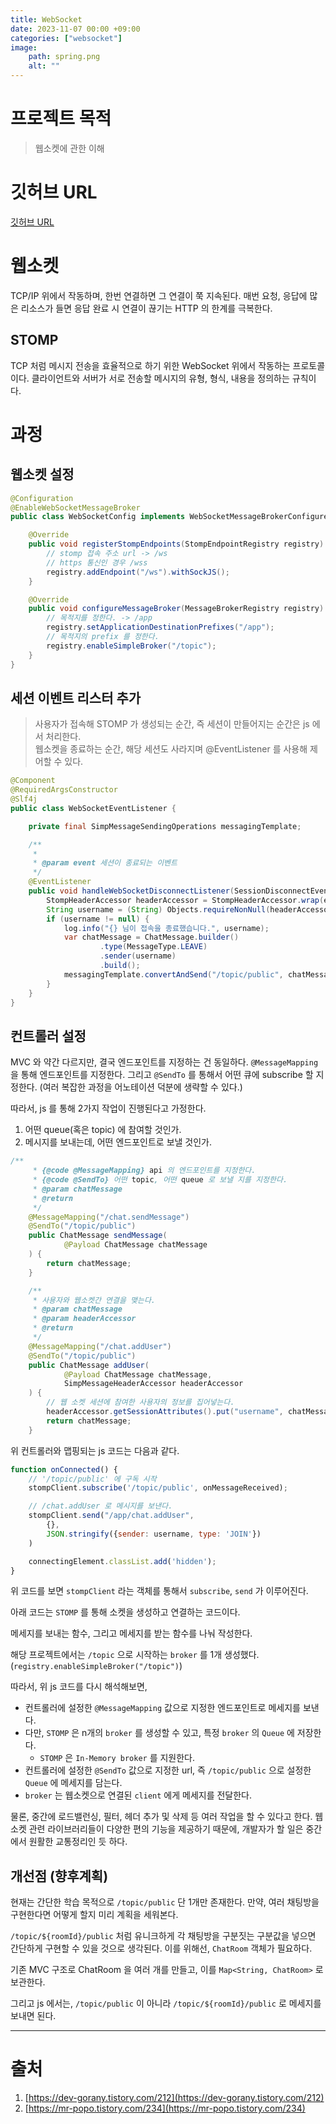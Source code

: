 ```yaml
---
title: WebSocket
date: 2023-11-07 00:00 +09:00
categories: ["websocket"]
image:
    path: spring.png
    alt: ""
---
```


# 프로젝트 목적

> 웹소켓에 관한 이해 

# 깃허브 URL
[깃허브 URL](https://github.com/valorjj/websocket-chat-demo)


# 웹소켓
TCP/IP 위에서 작동하며, 한번 연결하면 그 연결이 쭉 지속된다. 매번 요청, 응답에 많은 리소스가 들면 응답 완료 시 연결이 끊기는 HTTP 의 한계를 극복한다.

## STOMP

TCP 처럼 메시지 전송을 효율적으로 하기 위한 WebSocket 위에서 작동하는 프로토콜이다. 클라이언트와 서버가 서로 전송할 메시지의 유형, 형식, 내용을 정의하는 규칙이다.

# 과정

## 웹소켓 설정

```java
@Configuration
@EnableWebSocketMessageBroker
public class WebSocketConfig implements WebSocketMessageBrokerConfigurer {

    @Override
    public void registerStompEndpoints(StompEndpointRegistry registry) {
        // stomp 접속 주소 url -> /ws
        // https 통신인 경우 /wss
        registry.addEndpoint("/ws").withSockJS();
    }

    @Override
    public void configureMessageBroker(MessageBrokerRegistry registry) {
        // 목적지를 정한다. -> /app
        registry.setApplicationDestinationPrefixes("/app");
        // 목적지의 prefix 를 정한다.
        registry.enableSimpleBroker("/topic");
    }
}
```

## 세션 이벤트 리스터 추가

> 사용자가 접속해 STOMP 가 생성되는 순간, 즉 세션이 만들어지는 순간은 js 에서 처리한다. <br/>
> 웹소켓을 종료하는 순간, 해당 세션도 사라지며 @EventListener 를 사용해 제어할 수 있다.

```java
@Component
@RequiredArgsConstructor
@Slf4j
public class WebSocketEventListener {

    private final SimpMessageSendingOperations messagingTemplate;

    /**
     *
     * @param event 세션이 종료되는 이벤트
     */
    @EventListener
    public void handleWebSocketDisconnectListener(SessionDisconnectEvent event) {
        StompHeaderAccessor headerAccessor = StompHeaderAccessor.wrap(event.getMessage());
        String username = (String) Objects.requireNonNull(headerAccessor.getSessionAttributes()).get("username");
        if (username != null) {
            log.info("{} 님이 접속을 종료했습니다.", username);
            var chatMessage = ChatMessage.builder()
                    .type(MessageType.LEAVE)
                    .sender(username)
                    .build();
            messagingTemplate.convertAndSend("/topic/public", chatMessage);
        }
    }
}
```

## 컨트롤러 설정

MVC 와 약간 다르지만, 결국 엔드포인트를 지정하는 건 동일하다.
`@MessageMapping` 을 통해 엔드포인트를 지정한다. 그리고 `@SendTo` 를 통해서 어떤 큐에 subscribe 할 지 정한다. (여러 복잡한 과정을 어노테이션 덕분에 생략할 수 있다.)

따라서, js 를 통해 2가지 작업이 진행된다고 가정한다.
1. 어떤 queue(혹은 topic) 에 참여할 것인가.
2. 메시지를 보내는데, 어떤 엔드포인트로 보낼 것인가.

```java
/**
     * {@code @MessageMapping} api 의 엔드포인트를 지정한다.
     * {@code @SendTo} 어떤 topic, 어떤 queue 로 보낼 지를 지정한다.
     * @param chatMessage
     * @return
     */
    @MessageMapping("/chat.sendMessage")
    @SendTo("/topic/public")
    public ChatMessage sendMessage(
            @Payload ChatMessage chatMessage
    ) {
        return chatMessage;
    }

    /**
     * 사용자와 웹소켓간 연결을 맺는다.
     * @param chatMessage
     * @param headerAccessor
     * @return
     */
    @MessageMapping("/chat.addUser")
    @SendTo("/topic/public")
    public ChatMessage addUser(
            @Payload ChatMessage chatMessage,
            SimpMessageHeaderAccessor headerAccessor
    ) {
        // 웹 소켓 세션에 참여한 사용자의 정보를 집어넣는다.
        headerAccessor.getSessionAttributes().put("username", chatMessage.getSender());
        return chatMessage;
    }
```

위 컨트롤러와 맵핑되는 js 코드는 다음과 같다.

```javascript
function onConnected() {
    // '/topic/public' 에 구독 시작
    stompClient.subscribe('/topic/public', onMessageReceived);

    // /chat.addUser 로 메시지를 보낸다.
    stompClient.send("/app/chat.addUser",
        {},
        JSON.stringify({sender: username, type: 'JOIN'})
    )

    connectingElement.classList.add('hidden');
}
```

위 코드를 보면 `stompClient` 라는 객체를 통해서 `subscribe`, `send` 가 이루어진다.

아래 코드는 `STOMP` 를 통해 소켓을 생성하고 연결하는 코드이다.

<script src="https://gist.github.com/valorjj/f47ebff2b6a4e703e460a63edaa1106c.js"></script>


메세지를 보내는 함수, 그리고 메세지를 받는 함수를 나눠 작성한다.

<script src="https://gist.github.com/valorjj/844f12ca05116d5838e8a8e71b49dc86.js"></script>

해당 프로젝트에서는 `/topic` 으로 시작하는 `broker` 를 1개 생성했다.
(`registry.enableSimpleBroker("/topic")`)

따라서, 위 js 코드를 다시 해석해보면,

- 컨트롤러에 설정한 `@MessageMapping` 값으로 지정한 엔드포인트로 메세지를 보낸다.
- 다만, `STOMP` 은 n개의 `broker` 를 생성할 수 있고, 특정 `broker` 의 `Queue` 에 저장한다.
  - `STOMP` 은 `In-Memory broker` 를 지원한다.
- 컨트롤러에 설정한 `@SendTo` 값으로 지정한 url, 즉 `/topic/public` 으로 설정한 `Queue` 에 메세지를 담는다.
- `broker` 는 웹소켓으로 연결된 `client` 에게 메세지를 전달한다.

물론, 중간에 로드밸런싱, 필터, 헤더 추가 및 삭제 등 여러 작업을 할 수 있다고 한다. 웹소켓 관련 라이브러리들이 다양한 편의 기능을 제공하기 때문에, 개발자가 할 일은
중간에서 원활한 교통정리인 듯 하다. 

## 개선점 (향후계획)

현재는 간단한 학습 목적으로 `/topic/public` 단 1개만 존재한다. 만약, 여러 채팅방을 구현한다면 어떻게 할지 미리 계획을 세워본다.

`/topic/${roomId}/public` 처럼 유니크하게 각 채팅방을 구분짓는 구분값을 넣으면 간단하게 구현할 수 있을 것으로 생각된다.
이를 위해선, `ChatRoom` 객체가 필요하다.

기존 MVC 구조로 ChatRoom 을 여러 개를 만들고, 이를 `Map<String, ChatRoom>` 로 보관한다. 

그리고 js 에서는, `/topic/public` 이 아니라 `/topic/${roomId}/public` 로 메세지를 보내면 된다.



---
# 출처
1. [https://dev-gorany.tistory.com/212](https://dev-gorany.tistory.com/212)
2. [https://mr-popo.tistory.com/234](https://mr-popo.tistory.com/234)